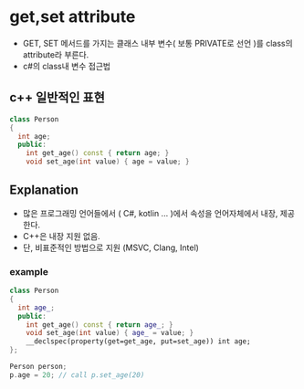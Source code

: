 # get,set attribute

- GET, SET 메서드를 가지는 클래스 내부 변수( 보통 PRIVATE로 선언 )를 class의 attribute라 부른다. 
- c#의 class내 변수 접근법

## c++ 일반적인 표현
```c++
class Person
{
  int age;
  public:
    int get_age() const { return age; }
    void set_age(int value) { age = value; }
```

## Explanation

- 많은 프로그래밍 언어들에서 ( C#, kotlin ... )에서 속성을 언어자체에서 내장, 제공한다. 
- C++은 내장 지원 없음. 
- 단, 비표준적인 방법으로 지원 (MSVC, Clang, Intel)

### example
```c++
class Person
{
  int age_;
  public: 
    int get_age() const { return age_; }
    void set_age(int value) { age_ = value; }
    __declspec(property(get=get_age, put=set_age)) int age;
};
```
```c++
Person person;
p.age = 20; // call p.set_age(20)
```
